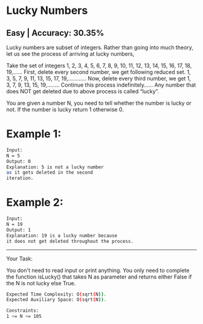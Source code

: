 # Lucky Numbers
## Easy |  Accuracy: 30.35%

<p>Lucky numbers are subset of integers. Rather than going into much theory, let us see the process of arriving at lucky numbers,</p>
<span>Take the set of integers</span>
<span>1, 2, 3, 4, 5, 6, 7, 8, 9, 10, 11, 12, 13, 14, 15, 16, 17, 18, 19,……</span>
<span>First, delete every second number, we get following reduced set.</span>
<span>1, 3, 5, 7, 9, 11, 13, 15, 17, 19,…………</span>
<span>Now, delete every third number, we get</span>
<span>1, 3, 7, 9, 13, 15, 19,….….</span>
<span>Continue this process indefinitely……</span>
<span>Any number that does NOT get deleted due to above process is called “lucky”.</span>

<p>You are given a number N, you need to tell whether the number is lucky or not. If the number is lucky return 1 otherwise 0.</p>


# Example 1:

```bash
Input:
N = 5
Output: 0
Explanation: 5 is not a lucky number 
as it gets deleted in the second 
iteration.
```

# Example 2:

```bash
Input:
N = 19
Output: 1
Explanation: 19 is a lucky number because 
it does not get deleted throughout the process.
```

<hr>

<span>Your Task:</span>
<p>You don't need to read input or print anything. You only need to complete the function isLucky() that takes N as parameter and returns either False if the N is not lucky else True.</p>


```bash
Expected Time Complexity: O(sqrt(N)).
Expected Auxiliary Space: O(sqrt(N)).

Constraints:
1 <= N <= 105
```
